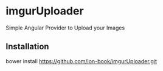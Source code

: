 # imgurUploader
Simple Angular Provider to Upload your Images

## Installation

bower install https://github.com/ion-book/imgurUploader.git

